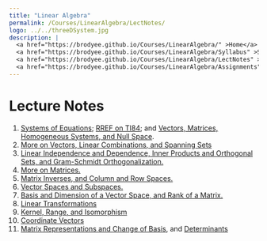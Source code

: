 ```yaml
---
title: "Linear Algebra"
permalink: /Courses/LinearAlgebra/LectNotes/
logo: ../../threeDSystem.jpg
description: |
  <a href="https://brodyee.github.io/Courses/LinearAlgebra/" >Home</a> <br />
  <a href="https://brodyee.github.io/Courses/LinearAlgebra/Syllabus" >Syllabus</a> <br />
  <a href="https://brodyee.github.io/Courses/LinearAlgebra/LectNotes" >Lecture Notes</a> <br />
  <a href="https://brodyee.github.io/Courses/LinearAlgebra/Assignments" >Assignments</a>
---
```


# Lecture Notes

1. [Systems of Equations](https://brodyee.github.io/Courses/LinearAlgebra/lectureNotes/lecture1.html); [RREF on TI84](https://education.ti.com/en/customer-support/knowledge-base/ti-83-84-plus-family/product-usage/34713); and [Vectors, Matrices, Homogeneous Systems, and Null Space](https://brodyee.github.io/Courses/LinearAlgebra/lectureNotes/lecture2.html).
2. [More on Vectors, Linear Combinations, and Spanning Sets](https://brodyee.github.io/Courses/LinearAlgebra/lectureNotes/lecture3.html)
3. [Linear Independence and Dependence, Inner Products and Orthogonal Sets, and Gram-Schmidt Orthogonalization.](https://brodyee.github.io/Courses/LinearAlgebra/lectureNotes/lecture4.html)
4. [More on Matrices.](https://brodyee.github.io/Courses/LinearAlgebra/lectureNotes/lecture5.html)
5. [Matrix Inverses, and Column and Row Spaces.](https://brodyee.github.io/Courses/LinearAlgebra/lectureNotes/lecture6.html)
6. [Vector Spaces and Subspaces.](https://brodyee.github.io/Courses/LinearAlgebra/lectureNotes/lecture7.html)
7. [Basis and Dimension of a Vector Space, and Rank of a Matrix.](https://brodyee.github.io/Courses/LinearAlgebra/lectureNotes/lecture8.html)
8. [Linear Transformations](https://brodyee.github.io/Courses/LinearAlgebra/lectureNotes/LinearTrans.html)
9. [Kernel, Range, and Isomorphism](https://brodyee.github.io/Courses/LinearAlgebra/lectureNotes/KernelRangeIsomo.html)
10. [Coordinate Vectors](https://brodyee.github.io/Courses/LinearAlgebra/lectureNotes/CoordinateVectors.html)
11. [Matrix Representations and Change of Basis](https://brodyee.github.io/Courses/LinearAlgebra/lectureNotes/MatrixRepChangeBasis.html), and [Determinants](https://brodyee.github.io/Courses/LinearAlgebra/lectureNotes/Determinants.html)

